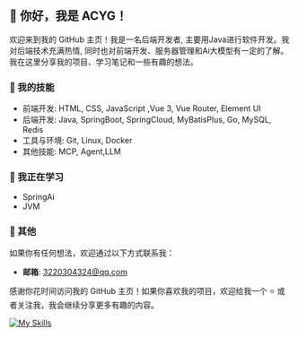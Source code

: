 ## 👋 你好，我是 ACYG！
欢迎来到我的 GitHub 主页！我是一名后端开发者, 主要用Java进行软件开发。我对后端技术充满热情, 同时也对前端开发、服务器管理和Ai大模型有一定的了解。我在这里分享我的项目、学习笔记和一些有趣的想法。
### 🚀 我的技能

- 前端开发:  HTML, CSS, JavaScript ,Vue 3, Vue Router,  Element UI
- 后端开发:  Java, SpringBoot, SpringCloud, MyBatisPlus, Go, MySQL, Redis
- 工具与环境: Git, Linux, Docker
- 其他技能: MCP, Agent,LLM

### 🌱 我正在学习
- SpringAi
- JVM

### 📝 其他

如果你有任何想法，欢迎通过以下方式联系我：

- **邮箱**: 3220304324@qq.com

感谢你花时间访问我的 GitHub 主页！如果你喜欢我的项目，欢迎给我一个 ⭐️ 或者关注我，我会继续分享更多有趣的内容。

 [![My Skills](https://skillicons.dev/icons?perline=20&i=spring,mysql,redis,idea,maven,postman,rabbitmq,rocket,ai,linux,github,docker,html,css,js,git,vite,vscode,postman,npm,nginx,c,cpp,windows)](https://skillicons.dev)
